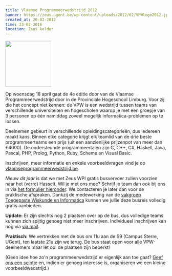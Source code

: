 ```yaml
---
title: Vlaamse Programmeerwedstrijd 2012
banner: https://zeus.ugent.be/wp-content/uploads/2012/02/VPWlogo2012.jpg
created_at: 20-02-2012
time: 23-02-2016
location: Zeus kelder
---
```


<a href="https://zeus.ugent.be/wp-content/uploads/2012/02/VPWlogo2012.jpg"><img src="https://zeus.ugent.be/wp-content/uploads/2012/02/VPWlogo2012.jpg" alt="" title="VPWlogo2012" width="143" height="143" class="alignright size-full wp-image-1009" /></a>

Op woensdag 18 april gaat de 4e editie door van de Vlaamse Programmeerwedstrijd door in de Provinciale Hogeschool Limburg. Voor zij die het concept niet kennen: de VPW is een wedstrijd tussen teams van verschillende universiteiten en hogescholen waarop je met een groepje van 3 personen op één namiddag zoveel mogelijk informatica-problemen op te lossen.

Deelnemen gebeurt in verschillende opleidingscategorieën, dus iedereen maakt kans. Binnen elke categorie krijgt elk teamlid van de drie beste programmeerteams een prijs (uit een aanzienlijke prijzenpot van meer dan €4000). De ondersteunde programmeertalen zijn C, C++, C#, Haskell, Java, Pascal, PHP, Prolog, Python, Ruby, Scheme en Visual Basic.

Inschrijven, meer informatie en enkele voorbeeldvragen vind je op <a href="https://www.vlaamseprogrammeerwedstrijd.be/current/index.php">vlaamseprogrammeerwedstrijd.be</a>.

<em>Nieuw dit jaar</em> is dat we met Zeus WPI gratis busvervoer zullen voorzien naar het (verre) Hasselt. Wil je met ons mee? Schrijf je team dan ook bij ons in via <a href="https://zeus.ugent.be/2012/02/20/vlaamse-programmeerwedstrijd-2012/">het formulier hieronder</a>. We contacteren je later dan voor de praktische afspraken. Dankzij de medewerking van de <a href="https://www.twi.ugent.be/">vakgroep Toegepaste Wiskunde en Informatica</a> kunnen we jullie deze busreis volledig gratis aanbieden.

<strong>Update:</strong> Er zijn slechts nog 2 plaatsen over op de bus, dus volledige teams kunnen zich spijtig genoeg niet meer inschrijven. Individueel inschrijven kan nog via <a href="https://zeus.UGent.be/contact/">via mail</a>.

<strong>Praktisch:</strong> We vertrekken met de bus om 11u aan de S9 (Campus Sterre, UGent), ten laatste 21u zijn we terug. De bus staat open voor alle VPW-deelnemers maar let op: de plaatsen zijn beperkt!

(Geen idee hoe zo'n programmeerwedstrijd er eigenlijk aan toe gaat? <a href="https://zeus.UGent.be/contact/">Geef ons een seintje</a> en, indien er genoeg interesse is, organiseren we een kleine voorbeeldwedstrijd.)
